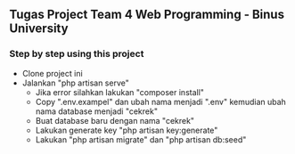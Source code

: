 ## Tugas Project Team 4 Web Programming - Binus University


### Step by step using this project
- Clone project ini
- Jalankan "php artisan serve" 
    - Jika error silahkan lakukan "composer install" 
    - Copy ".env.exampel" dan ubah nama menjadi ".env" kemudian ubah nama database menjadi "cekrek"
    - Buat database baru dengan nama "cekrek"
    - Lakukan generate key "php artisan key:generate"
    - Lakukan "php artisan migrate" dan "php artisan db:seed"
